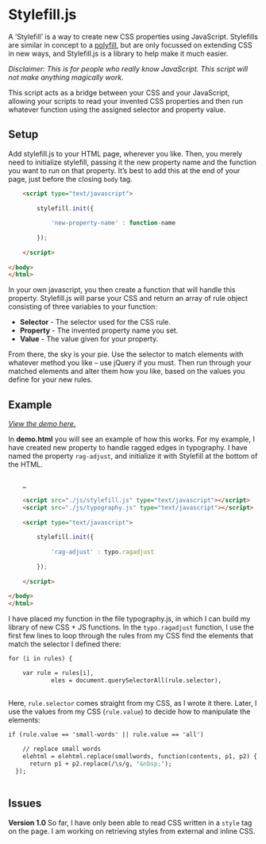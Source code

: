 Stylefill.js
============

A ‘Stylefill’ is a way to create new CSS properties using JavaScript. Stylefills are similar in concept to a [polyfill](http://remysharp.com/2010/10/08/what-is-a-polyfill/), but are only focussed on extending CSS in new ways, and Stylefill.js is a library to help make it much easier.

*Disclaimer: This is for people who really know JavaScript. This script will not make anything magically work.*

This script acts as a bridge between your CSS and your JavaScript, allowing your scripts to read your invented CSS properties and then run whatever function using the assigned selector and property value.

## Setup

Add stylefill.js to your HTML page, wherever you like. Then, you merely need to initialize stylefill, passing it the new property name and the function you want to run on that property. It’s best to add this at the end of your page, just before the closing `body` tag.

```HTML
	<script type="text/javascript">
	
		stylefill.init({
		
			'new-property-name' : function-name
		
		});
	
	</script>
		
</body>
</html>
```

In your own javascript, you then create a function that will handle this property. Stylefill.js will parse your CSS and return an array of rule object consisting of three variables to your function:
* __Selector__ - The selector used for the CSS rule.
* __Property__ - The invented property name you set.
* __Value__ - The value given for your property.

From there, the sky is your pie. Use the selector to match elements with whatever method you like – use jQuery if you must. Then run through your matched elements and alter them how you like, based on the values you define for your new rules.

## Example

_[View the demo here.](http://nathanford.github.io/stylefill/demo.html)_

In __demo.html__ you will see an example of how this works. For my example, I have created new property to handle ragged edges in typography. I have named the property `rag-adjust`, and initialize it with Stylefill at the bottom of the HTML.

```HTML

	…

	<script src="./js/stylefill.js" type="text/javascript"></script>
	<script src="./js/typography.js" type="text/javascript"></script>
	
	<script type="text/javascript">
	
		stylefill.init({
		
			'rag-adjust' : typo.ragadjust
		
		});
	
	</script>
		
</body>
</html>
```

I have placed my function in the file typography.js, in which I can build my library of new CSS + JS functions. In the `typo.ragadjust` function, I use the first few lines to loop through the rules from my CSS find the elements that match the selector I defined there:

```HTML
for (i in rules) {

	var rule = rules[i],
			eles = document.querySelectorAll(rule.selector),
			
```

Here, `rule.selector` comes straight from my CSS, as I wrote it there. Later, I use the values from my CSS (`rule.value`) to decide how to manipulate the elements:

```HTML
if (rule.value == 'small-words' || rule.value == 'all') 
	
	// replace small words
	elehtml = elehtml.replace(smallwords, function(contents, p1, p2) {
      return p1 + p2.replace(/\s/g, '&nbsp;');
  });
			
```

## Issues 

__Version 1.0__
So far, I have only been able to read CSS written in a `style` tag on the page. I am working on retrieving styles from external and inline CSS.